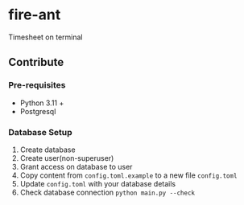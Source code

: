 # fire-ant
Timesheet on terminal

## Contribute

### Pre-requisites

- Python 3.11 +
- Postgresql

### Database Setup

1. Create database
1. Create user(non-superuser)
1. Grant access on database to user
1. Copy content from `config.toml.example` to a new file `config.toml`
1. Update `config.toml` with your database details
1. Check database connection `python main.py --check`

### 